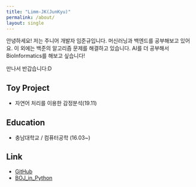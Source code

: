 ```yaml
---
title: "Limm-JK(JunKyu)"
permalink: /about/
layout: single
---
```





안녕하세요! 저는 주니어 개발자 임준규입니다.
머신러닝과 백엔드를 공부해보고 있어요. 이 외에는 백준의 알고리즘 문제를 해결하고 있습니다.
AI를 더 공부해서 BioInformatics를 해보고 싶습니다!

만나서 반갑습니다:D

## Toy Project

 * 자연어 처리를 이용한 감정분석(19.11)

## Education
 * 충남대학교 / 컴퓨터공학 (16.03~)

## Link
 * [GitHub](github.com/Limm-jk/)
 * [BOJ_in_Python](https://github.com/Limm-jk/BaekJoon_Online_Judge)